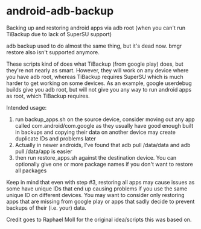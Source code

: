 # android-adb-backup
Backing up and restoring android apps via adb root (when you can't run
TiBackup due to lack of SuperSU support)

adb backup used to do almost the same thing, but it's dead now.
bmgr restore also isn't supported anymore.

These scripts kind of does what TiBackup (from google play) does, but
they're not nearly as smart.
However, they will work on any device where you have adb root, whereas
TiBackup requires SuperSU which is much harder to get working on some
devices.
As an example, google userdebug builds give you adb root, but will not
give you any way to run android apps as root, which TiBackup requires.

Intended usage:
1) run backup_apps.sh on the source device, consider moving out any
   app called com.android/com.google as they usually have good enough
   built in backups and copying their data on another device may create
   duplicate IDs and problems later 
2) Actually in newer androids, I've found that adb pull /data/data and 
   adb pull /data/app is easier
3) then run restore_apps.sh against the destination device. You can
   optionally give one or more package names if you don't want to
   restore all packages

Keep in mind that even with step #3, restoring all apps may cause issues
as some have unique IDs that end up causing problems if you use the same
unique ID on different devices.
You may want to consider only restoring apps that are missing from google play or apps
that sadly decide to prevent backups of their (i.e. your) data.

Credit goes to Raphael Moll for the original idea/scripts this was based on.
